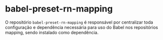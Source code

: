 # babel-preset-rn-mapping

O repositório `babel-preset-rn-mapping` é responsável por centralizar toda configuração e dependência necessária para uso do Babel nos repositórios mapping, sendo instalado como dependência.
